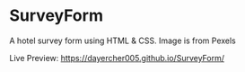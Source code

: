 # SurveyForm
A hotel survey form using HTML &amp; CSS. Image is from Pexels

Live Preview: https://dayercher005.github.io/SurveyForm/
